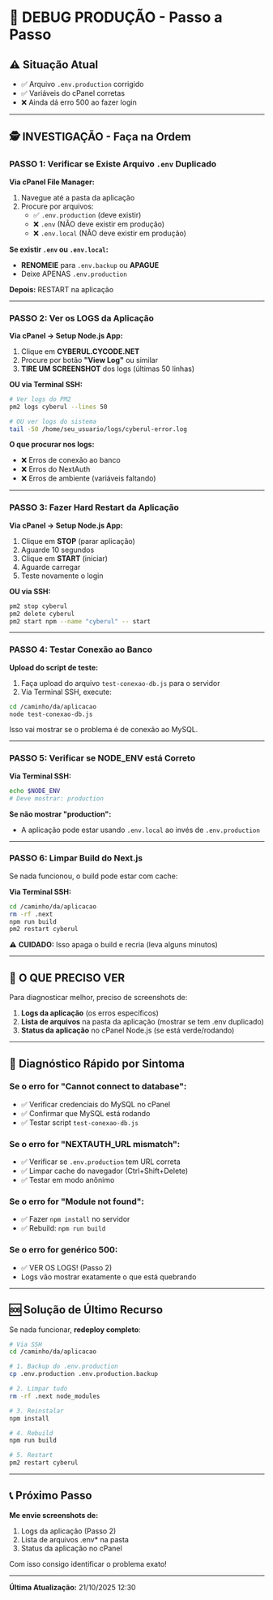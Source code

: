 # 🔧 DEBUG PRODUÇÃO - Passo a Passo

## ⚠️ Situação Atual
- ✅ Arquivo `.env.production` corrigido
- ✅ Variáveis do cPanel corretas
- ❌ Ainda dá erro 500 ao fazer login

---

## 🕵️ INVESTIGAÇÃO - Faça na Ordem

### **PASSO 1: Verificar se Existe Arquivo `.env` Duplicado**

**Via cPanel File Manager:**

1. Navegue até a pasta da aplicação
2. Procure por arquivos:
   - ✅ `.env.production` (deve existir)
   - ❌ `.env` (NÃO deve existir em produção)
   - ❌ `.env.local` (NÃO deve existir em produção)

**Se existir `.env` ou `.env.local`:**
- **RENOMEIE** para `.env.backup` ou **APAGUE**
- Deixe APENAS `.env.production`

**Depois:** RESTART na aplicação

---

### **PASSO 2: Ver os LOGS da Aplicação**

**Via cPanel → Setup Node.js App:**

1. Clique em **CYBERUL.CYCODE.NET**
2. Procure por botão **"View Log"** ou similar
3. **TIRE UM SCREENSHOT** dos logs (últimas 50 linhas)

**OU via Terminal SSH:**
```bash
# Ver logs do PM2
pm2 logs cyberul --lines 50

# OU ver logs do sistema
tail -50 /home/seu_usuario/logs/cyberul-error.log
```

**O que procurar nos logs:**
- ❌ Erros de conexão ao banco
- ❌ Erros do NextAuth
- ❌ Erros de ambiente (variáveis faltando)

---

### **PASSO 3: Fazer Hard Restart da Aplicação**

**Via cPanel → Setup Node.js App:**

1. Clique em **STOP** (parar aplicação)
2. Aguarde 10 segundos
3. Clique em **START** (iniciar)
4. Aguarde carregar
5. Teste novamente o login

**OU via SSH:**
```bash
pm2 stop cyberul
pm2 delete cyberul
pm2 start npm --name "cyberul" -- start
```

---

### **PASSO 4: Testar Conexão ao Banco**

**Upload do script de teste:**

1. Faça upload do arquivo `test-conexao-db.js` para o servidor
2. Via Terminal SSH, execute:

```bash
cd /caminho/da/aplicacao
node test-conexao-db.js
```

Isso vai mostrar se o problema é de conexão ao MySQL.

---

### **PASSO 5: Verificar se NODE_ENV está Correto**

**Via Terminal SSH:**
```bash
echo $NODE_ENV
# Deve mostrar: production
```

**Se não mostrar "production":**
- A aplicação pode estar usando `.env.local` ao invés de `.env.production`

---

### **PASSO 6: Limpar Build do Next.js**

Se nada funcionou, o build pode estar com cache:

**Via Terminal SSH:**
```bash
cd /caminho/da/aplicacao
rm -rf .next
npm run build
pm2 restart cyberul
```

⚠️ **CUIDADO:** Isso apaga o build e recria (leva alguns minutos)

---

## 📸 O QUE PRECISO VER

Para diagnosticar melhor, preciso de screenshots de:

1. **Logs da aplicação** (os erros específicos)
2. **Lista de arquivos** na pasta da aplicação (mostrar se tem .env duplicado)
3. **Status da aplicação** no cPanel Node.js (se está verde/rodando)

---

## 🎯 Diagnóstico Rápido por Sintoma

### **Se o erro for "Cannot connect to database":**
- ✅ Verificar credenciais do MySQL no cPanel
- ✅ Confirmar que MySQL está rodando
- ✅ Testar script `test-conexao-db.js`

### **Se o erro for "NEXTAUTH_URL mismatch":**
- ✅ Verificar se `.env.production` tem URL correta
- ✅ Limpar cache do navegador (Ctrl+Shift+Delete)
- ✅ Testar em modo anônimo

### **Se o erro for "Module not found":**
- ✅ Fazer `npm install` no servidor
- ✅ Rebuild: `npm run build`

### **Se o erro for genérico 500:**
- ✅ VER OS LOGS! (Passo 2)
- Logs vão mostrar exatamente o que está quebrando

---

## 🆘 Solução de Último Recurso

Se nada funcionar, **redeploy completo**:

```bash
# Via SSH
cd /caminho/da/aplicacao

# 1. Backup do .env.production
cp .env.production .env.production.backup

# 2. Limpar tudo
rm -rf .next node_modules

# 3. Reinstalar
npm install

# 4. Rebuild
npm run build

# 5. Restart
pm2 restart cyberul
```

---

## 📞 Próximo Passo

**Me envie screenshots de:**
1. Logs da aplicação (Passo 2)
2. Lista de arquivos .env* na pasta
3. Status da aplicação no cPanel

Com isso consigo identificar o problema exato!

---

**Última Atualização:** 21/10/2025 12:30
